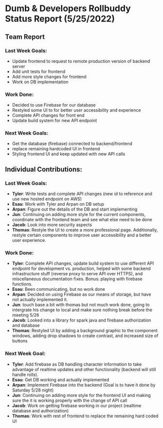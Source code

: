 # Dumb & Developers Rollbuddy Status Report (5/25/2022)

## Team Report

### Last Week Goals:

- Update frontend to request to remote production version of backend server
- Add unit tests for frontend
- Add more style changes for frontend
- Work on DB implementation

### Work Done:
- Decided to use Firebase for our database
- Restyled some UI to for better user accessibility and experience
- Complete API changes for front end
- Update build system for new API endpoint

### Next Week Goals:
- Get the database (firebase) connected to backend/frontend
- replace remaining hardcoded UI in frontend 
- Styling frontend UI and keep updated with new API calls



## Individual Contributions:

### Last Week Goals:
- **Tyler**: Write tests and complete API changes (new id to reference and use new hosted endpoint on AWS)
- **Esau**:  Work with Tyler and Arpan on DB setup
- **Arpan**: Figure out the details of the DB and start implementing
- **Jun**: Continuing on adding more style for the current components, coordinate with the frontend team and see what else need to be done
- **Jacob**: Look into more security aspects
- **Thomas**: Restyle the UI to create a more professional page. Additionally, restyle certain components to improve user accessibility and a better user experience.


### Work Done:
- **Tyler**:  Complete API changes, update build system to use different API endpoint for development vs. production, helped with some backend infrastructure stuff (reverse proxy to serve API over HTTPS), and miscellaneous documentation fixes. Bonus: playing with firebase functions.
- **Esau**: Been communicating, but no work done
- **Arpan**: Decided on using Firebase as our means of storage, but have not actually implemented it. 
- **Jun**: touch base a bit with thomas but not much work done, going to intergrate his change to local and make sure nothing break before the meeting 5/26
- **Jacob**: Looked into a library for spark java and firebase authorization and database 
- **Thomas**: Restyled UI by adding a background graphic to the component windows, adding drop shadows to create contrast, and increased size of buttons



### Next Week Goal:
- **Tyler**: Add firebase as DB handling character information to take advantage of realtime updates and other functionality (backend will still handle rolls).
- **Esau**: Get DB working and actually implemented
- **Arpan**: Implement Firebase into the backend (Goal is to have it done by Saturday 5/28 night)
- **Jun**: Continuing on adding more style for the frontend UI and making sure the it is working properly with the change of API call
- **Jacob**: Work on getting firebase working in our project (realtime database and authorization)
- **Thomas**: Work with rest of frontend to replace the remaining hard coded UI